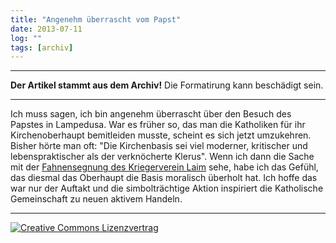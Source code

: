 ```yaml
---
title: "Angenehm überrascht vom Papst"
date: 2013-07-11
log: ""
tags: [archiv]
---
```

<hr><b>Der Artikel stammt aus dem Archiv!</b> Die Formatirung kann beschädigt sein.<hr>
<p>Ich muss sagen, ich bin angenehm überrascht über den Besuch des Papstes in Lampedusa. War es früher so, das man die Katholiken für ihr Kirchenoberhaupt bemitleiden musste, scheint es sich jetzt umzukehren. Bisher hörte man oft: "Die Kirchenbasis sei viel moderner, kritischer und lebenspraktischer als der verknöcherte Klerus". Wenn ich dann die Sache mit  der <a href="http://www.the-independent-friend.de/?q=Die_Katholiken_entbloeden_sich_nicht_dem_Kriegerverein_Laim_ihre_Fahne_zu_segnen">Fahnensegnung des Kriegerverein Laim</a> sehe, habe ich das Gefühl, das diesmal das Oberhaupt die Basis moralisch überholt hat. Ich hoffe das war nur der Auftakt und die simbolträchtige  Aktion inspiriert die Katholische Gemeinschaft zu neuen aktivem Handeln.</p>

<hr>
<a rel="license" href="http://creativecommons.org/licenses/by-sa/3.0/"><img alt="Creative Commons Lizenzvertrag" style="border-width:0" src="http://i.creativecommons.org/l/by-sa/3.0/88x31.png" /></a>
